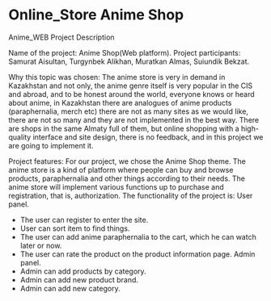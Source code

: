 # Online_Store Anime Shop
Anime_WEB Project Description

Name of the project: Anime Shop(Web platform). Project participants: Samurat Aisultan, Turgynbek Alikhan, Muratkan Almas, Suiundik Bekzat.

Why this topic was chosen: The anime store is very in demand in Kazakhstan and not only, the anime genre itself is very popular in the CIS and abroad, and to be honest around the world, everyone knows or heard about anime, in Kazakhstan there are analogues of anime products (paraphernalia, merch etc) there are not as many sites as we would like, there are not so many and they are not implemented in the best way. There are shops in the same Almaty full of them, but online shopping with a high-quality interface and site design, there is no feedback, and in this project we are going to implement it.

Project features: For our project, we chose the Anime Shop theme. The anime store is a kind of platform where people can buy and browse products, paraphernalia and other things according to their needs. The anime store will implement various functions up to purchase and registration, that is, authorization. The functionality of the project is: User panel.

* The user can register to enter the site.
* User can sort item to find things.
* The user can add anime paraphernalia to the cart, which he can watch later or now.
* The user can rate the product on the product information page. Admin panel.
* Admin can add products by category.
* Admin can add new product brand.
* Admin can add new category.
